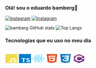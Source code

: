 
### Olá! sou o eduardo bamberg🤙

<div>
  <a href="https://beacons.ai/eduardobamberg">
</div>
    
[![Instagram](https://img.shields.io/badge/Instagram-E4405F?style=for-the-badge&logo=instagram&logoColor=white)](https://www.instagram.com/eduardobamberg/)
[![Instagram](https://img.shields.io/badge/LinkedIn-0077B5?style=for-the-badge&logo=linkedin&logoColor=white)](https://www.linkedin.com/in/eduardo-bamberg-7413b0bb/)

![bamberg GitHub stats](https://github-readme-stats.vercel.app/api?username=eduardobamberg&show_icons=true&theme=transparent)
![Top Langs](https://github-readme-stats.vercel.app/api/top-langs/?username=eduardobamberg&show_icons=true&theme=transparent )
### Tecnologias que eu uso no meu dia
<div style="display: inline_block"><br>
  <img align="center" alt="Js" height="30" width="40" src="https://raw.githubusercontent.com/devicons/devicon/master/icons/javascript/javascript-plain.svg">
  <img align="center" alt="Ts" height="30" width="40" src="https://raw.githubusercontent.com/devicons/devicon/master/icons/typescript/typescript-plain.svg">
  <img align="center" alt="React" height="30" width="40" src="https://raw.githubusercontent.com/devicons/devicon/master/icons/react/react-original.svg">
  <img align="center" alt="HTML" height="30" width="40" src="https://raw.githubusercontent.com/devicons/devicon/master/icons/html5/html5-original.svg">
  <img align="center" alt="CSS" height="30" width="40" src="https://raw.githubusercontent.com/devicons/devicon/master/icons/css3/css3-original.svg">
  <img align="center" alt="Csharp" height="30" width="40" src="https://raw.githubusercontent.com/devicons/devicon/master/icons/csharp/csharp-original.svg">
</div>


  
